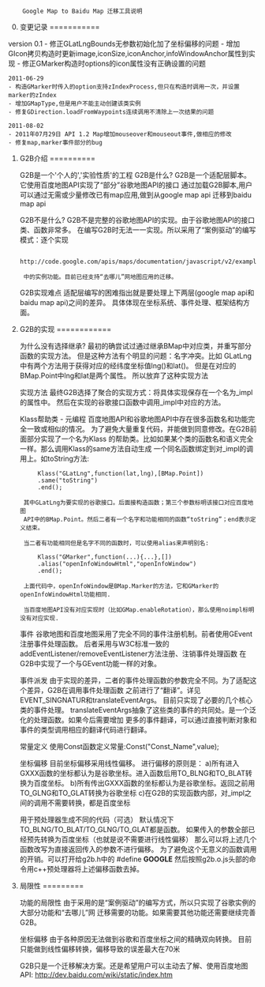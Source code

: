   		Google Map to Baidu Map 迁移工具说明

0) 变更记录
===========

version 0.1
	- 修正GLatLngBounds无参数初始化加了坐标偏移的问题
	- 增加GIcon拷贝构造时更新image,iconSize,iconAnchor,infoWindowAnchor属性到实现
	- 修正GMarker构造时options的icon属性没有正确设置的问题
	
	2011-06-29
	- 构造GMarker时传入的option支持zIndexProcess,但只在构造时调用一次，并设置marker的zIndex
	- 增加GMapType,但是用户不能主动创建该类实例
	- 修复GDirection.loadFromWaypoints连续调用不清除上一次结果的问题
	
	2011-08-02
	- 2011年07月29日 API 1.2 Map增加mouseover和mouseout事件,做相应的修改
	- 修复map,marker事件部分的bug

1) G2B介绍
==========

	G2B是一个'个人的','实验性质'的工程
	G2B是什么?
		G2B是一个适配层脚本。它使用百度地图API实现了“部分”谷歌地图API的接口
		通过加载G2B脚本,用户可以通过无需或少量修改已有map应用,做到从google map api
		迁移到baidu map api

	G2B不是什么?
		G2B不是完整的谷歌地图API的实现。由于谷歌地图API的接口类、函数非常多。
		在编写G2B时无法一一实现。所以采用了“案例驱动”的编写模式：逐个实现
		
		http://code.google.com/apis/maps/documentation/javascript/v2/examples/index.html
		
		中的实例功能。目前已经支持“去哪儿”网地图应用的迁移。

	G2B实现难点
		适配层编写的困难指出就是要处理上下两层(google map api和baidu map api)之间的差异。
		具体体现在坐标系统、事件处理、框架结构方面。

2) G2B的实现
============

	为什么没有选择继承?
		最初的确尝试过通过继承BMap中对应类，并重写部分函数的实现方法。
		但是这种方法有个明显的问题：名字冲突。比如
		GLatLng中有两个方法用于获得对应的经纬度坐标值lng()和lat()。
		但是在对应的BMap.Point中lng和lat是两个属性。
		所以放弃了这种实现方法
	
	实现方法
		最终G2B选择了聚合的实现方式：将具体实现保存在一个名为_impl的属性中。
		然后在实现的谷歌接口函数中调用_impl中对应的方法。
	
	Klass帮助类 - 元编程
		百度地图API和谷歌地图API中存在很多函数名和功能完全一致或相似的情况。
		为了避免大量重复代码，并能做到同意修改。在G2B前面部分实现了一个名为Klass
		的帮助类。比如如果某个类的函数名和语义完全一样。那么调用Klass的same方法自动生成
		一个同名函数绑定到对_impl的调用上。如toString方法:
		
			Klass("GLatLng",function(lat,lng),[BMap.Point])
			.same("toString")
			.end();
			
		其中GLatLng为要实现的谷歌接口。后面接构造函数；第三个参数标明该接口对应百度地图
		API中的BMap.Point。然后二者有一个名字和功能相同的函数“toString”；end表示定义结束。
		
		当二者有功能相同但是名字不同的函数时，可以使用alias来声明别名:
		
			Klass("GMarker",function(...){...},[])
			.alias("openInfoWindowHtml","openInfoWindow")
			.end();
		
		上面代码中，openInfoWindow是BMap.Marker的方法，它和GMarker的openInfoWindowHtml功能相同.
		
		当百度地图API没有对应实现时（比如GMap.enableRotation），那么使用noimpl标明没有对应实现.
		
	事件
		谷歌地图和百度地图采用了完全不同的事件注册机制。前者使用GEvent注册事件处理函数。
		后者采用与W3C标准一致的addEventListener/removeEventListener方法注册、注销事件处理函数
		在G2B中实现了一个与GEvent功能一样的对象。
		
	事件派发
		由于实现的差异，二者的事件处理函数的参数完全不同。为了适配这个差异，G2B在调用事件处理函数
		之前进行了“翻译”。详见EVENT_SINGNATUR和translateEventArgs。
		目前只实现了必要的几个核心类的事件处理。
		translateEventArgs抽象了这些类的事件的共同处。是一个泛化的处理函数。如果今后需要增加
		更多的事件翻译，可以通过直接判断对象和事件的类型调用相应的翻译代码进行翻译。
		
	常量定义
		使用Const函数定义常量:Const("Const_Name",value);
		
	坐标偏移
		目前坐标偏移采用线性偏移。
		进行偏移的原则是：
			a)所有进入GXXX函数的坐标都认为是谷歌坐标。进入函数后用TO_BLNG和TO_BLAT转换为百度坐标。
			b)所有传出GXXX函数的坐标都认为是谷歌坐标。返回之前用TO_GLNG和TO_GLAT转换为谷歌坐标
			c)在G2B的实现函数内部，对_impl之间的调用不需要转换，都是百度坐标

	用于预处理器生成不同的代码（可选）
		默认情况下TO_BLNG/TO_BLAT/TO_GLNG/TO_GLAT都是函数。
		如果传入的参数全部已经预先转换为百度坐标（也就是说不需要进行线性偏移）
		那么可以将上述几个函数改写为直接返回传入的参数不进行偏移。
		为了避免这个无意义的函数调用的开销。可以打开给g2b.h中的
		#define __GOOGLE__
		然后按照g2b.o.js头部的命令用c++预处理器将上述偏移函数去掉。
		
3) 局限性
=========

	功能的局限性
		由于采用的是“案例驱动”的编写方式，所以只实现了谷歌实例的大部分功能和“去哪儿”网
		迁移需要的功能。如果需要其他功能还需要继续完善G2B。
		
	坐标偏移
		由于各种原因无法做到谷歌和百度坐标之间的精确双向转换。
		目前只能做到线性偏移转换，偏移导致的误差最大在70米

	G2B只是一个迁移解决方案。还是希望用户可以主动去了解、使用百度地图API:
	http://dev.baidu.com/wiki/static/index.htm
